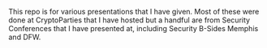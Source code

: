 This repo is for various presentations that I have given. Most of these were done at CryptoParties that I have hosted but a handful are from Security Conferences that I have presented at, including Security B-Sides Memphis and DFW.
